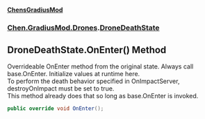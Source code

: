 
#### [ChensGradiusMod](index 'index')

### [Chen.GradiusMod.Drones](Y_iPobZkdIiJ9feSuBjDaQ 'Chen.GradiusMod.Drones').[DroneDeathState](8ui+PJgGZL18czsU0lHbsw 'Chen.GradiusMod.Drones.DroneDeathState')

## DroneDeathState.OnEnter() Method
Overrideable OnEnter method from the original state. Always call base.OnEnter. Initialize values at runtime here.  
To perform the death behavior specified in OnImpactServer, destroyOnImpact must be set to true.  
This method already does that so long as base.OnEnter is invoked.  
```csharp
public override void OnEnter();
```
